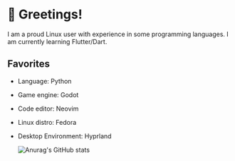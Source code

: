 # 👋 Greetings!
I am a proud Linux user with experience in some programming languages. I am currently learning Flutter/Dart.

## Favorites
- Language: Python
- Game engine: Godot
- Code editor: Neovim
- Linux distro: Fedora
- Desktop Environment: Hyprland
  
  ![Anurag's GitHub stats](https://github-readme-stats.vercel.app/api/top-langs/?username=Zybyte85&theme=dark)
